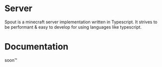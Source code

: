 # Server
Spout is a minecraft server implementation written in Typescript. It strives to be performant & easy to develop for using languages like typescript.

# Documentation
soon™️
